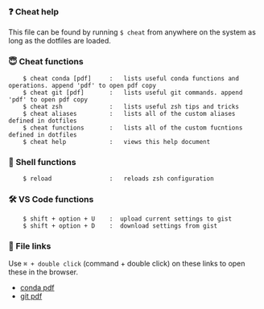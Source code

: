 ### ❓ Cheat help

This file can be found by running `$ cheat` from anywhere on the system as long as the dotfiles are loaded.

### 😇 Cheat functions

```
    $ cheat conda [pdf]     :   lists useful conda functions and operations. append 'pdf' to open pdf copy 
    $ cheat git [pdf]       :   lists useful git commands. append 'pdf' to open pdf copy   
    $ cheat zsh             :   lists useful zsh tips and tricks
    $ cheat aliases         :   lists all of the custom aliases defined in dotfiles
    $ cheat functions       :   lists all of the custom fucntions defined in dotfiles
    $ cheat help            :   views this help document
```

### 🦪 Shell functions

```
    $ reload                :   reloads zsh configuration
```

### 🛠  VS Code functions

```
    $ shift + option + U    :  upload current settings to gist
    $ shift + option + D    :  download settings from gist
```

### 📁 File links

Use `⌘ + double click` (command + double click) on these links to open these in the browser.

* [conda pdf](https://github.com/jshvn/dotfiles/blob/master/zsh/cheat/pdf/conda.pdf)
* [git pdf](https://github.com/jshvn/dotfiles/blob/master/zsh/cheat/pdf/git.pdf)
